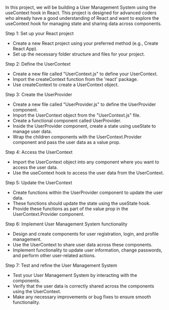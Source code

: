 
In this project, we will be
building a User Management 
System using the useContext
hook in React. This project
is designed for advanced 
coders who already have a
good understanding of React
and want to explore the
useContext hook for managing 
state and sharing data across
components.

Step 1: Set up your React project

- Create a new React project using
your preferred method
(e.g., Create React App).
- Set up the necessary folder
structure and files for your project.

Step 2: Define the UserContext

- Create a new file called
"UserContext.js" to define
your UserContext.
- Import the createContext
function from the 'react' package.
- Use createContext to create
a UserContext object.

Step 3: Create the UserProvider

- Create a new file called
"UserProvider.js" to define
the UserProvider component.
- Import the UserContext object
from the "UserContext.js" file.
- Create a functional component
called UserProvider.
- Inside the UserProvider component,
create a state using useState
to manage user data.
- Wrap the children components
with the UserContext.Provider
component and pass the user
data as a value prop.

Step 4: Access the UserContext

- Import the UserContext object
into any component where you 
want to access the user data.
- Use the useContext hook to access
the user data from the UserContext.

Step 5: Update the UserContext

- Create functions within the 
UserProvider component to
update the user data.
- These functions should update
the state using the useState hook.
- Provide these functions as part
of the value prop in the
UserContext.Provider component.

Step 6: Implement User Management
System functionality

- Design and create components for
user registration, login, and
profile management.
- Use the UserContext to share user
data across these components.
- Implement functionality to update
user information, change passwords,
and perform other user-related actions.

Step 7: Test and refine the User
Management System

- Test your User Management System
by interacting with the components.
- Verify that the user data is
correctly shared across the
components using the UserContext.
- Make any necessary improvements
or bug fixes to ensure smooth
functionality.

